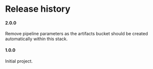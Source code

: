 # Release history

#### 2.0.0
Remove pipeline parameters as the artifacts bucket should be created automatically within this stack.

#### 1.0.0
Initial project.
